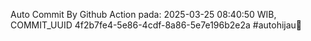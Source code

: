 Auto Commit By Github Action pada: 2025-03-25 08:40:50 WIB, COMMIT_UUID 4f2b7fe4-5e86-4cdf-8a86-5e7e196b2e2a #autohijau🗿
